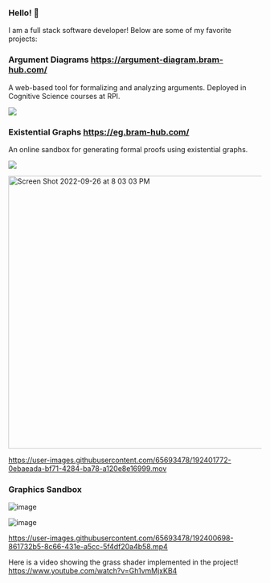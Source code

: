 ### Hello! 👋

I am a full stack software developer! Below are some of my favorite projects:

### Argument Diagrams https://argument-diagram.bram-hub.com/

A web-based tool for formalizing and analyzing arguments. Deployed in Cognitive Science courses at RPI.

![](https://cdn.discordapp.com/attachments/761258225386913832/1024112816149504100/Screen_Shot_2022-09-26_at_8.18.36_PM.png)

### Existential Graphs https://eg.bram-hub.com/

An online sandbox for generating formal proofs using existential graphs.

![](https://cdn.discordapp.com/attachments/761258225386913832/1024108109377056879/unknown.png)

<img width="542" alt="Screen Shot 2022-09-26 at 8 03 03 PM" src="https://user-images.githubusercontent.com/65693478/192401594-39f28430-6cf3-4181-8d8b-c28a47f0fafa.png">

https://user-images.githubusercontent.com/65693478/192401772-0ebaeada-bf71-4284-ba78-a120e8e16999.mov



### Graphics Sandbox

![image](https://user-images.githubusercontent.com/65693478/192399645-1a1eeca2-c280-4f9f-a13c-9f74cb0d23fc.png)

![image](https://user-images.githubusercontent.com/65693478/192400031-84993a3b-e215-489d-9261-df2e1e4ed420.png)

https://user-images.githubusercontent.com/65693478/192400698-861732b5-8c66-431e-a5cc-5f4df20a4b58.mp4



 Here is a video showing the grass shader implemented in the project! https://www.youtube.com/watch?v=Gh1vmMjxKB4 
  
<!--
**joekrystowski/joekrystowski** is a ✨ _special_ ✨ repository because its `README.md` (this file) appears on your GitHub profile.

Here are some ideas to get you started:

- 🔭 I’m currently working on ...
- 🌱 I’m currently learning ...
- 👯 I’m looking to collaborate on ...
- 🤔 I’m looking for help with ...
- 💬 Ask me about ...
- 📫 How to reach me: ...
- 😄 Pronouns: ...
- ⚡ Fun fact: ...
-->
